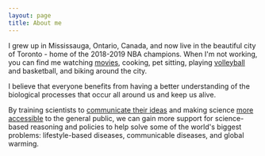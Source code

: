 ```yaml
---
layout: page
title: About me
---
```



I grew up in Mississauga, Ontario, Canada, and now live in the beautiful city of Toronto - home of the 2018-2019 NBA champions. When I'm not working, you can find me watching [movies](https://letterboxd.com/jamesdtran/), cooking, pet sitting, playing [volleyball](http://www.9-man.com/) and basketball, and biking around the city.

I believe that everyone benefits from having a better understanding of the biological processes that occur all around us and keep us alive.

By training scientists to [communicate their ideas](https://biorender.com/) and making science [more accessible](https://www.scienceforlife.org/) to the general public, we can gain more support for science-based reasoning and policies to help solve some of the world's biggest problems: lifestyle-based diseases, communicable diseases, and global warming.